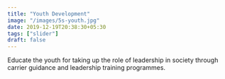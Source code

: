 ```yaml
---
title: "Youth Development"
image: "/images/5s-youth.jpg"
date: 2019-12-19T20:38:30+05:30
tags: ["slider"]
draft: false
---
```


Educate the youth for taking up the role of leadership in society through carrier guidance and leadership training programmes.
